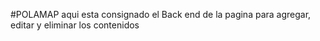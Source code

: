 #POLAMAP
aqui esta consignado el Back end de la pagina para agregar, editar y eliminar los contenidos
